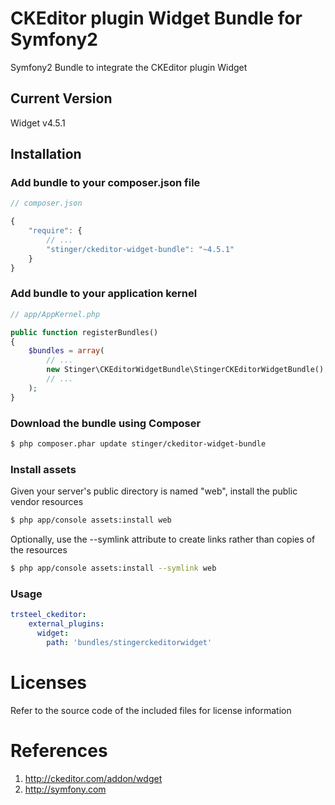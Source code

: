 # CKEditor plugin Widget Bundle for Symfony2
Symfony2 Bundle to integrate the CKEditor plugin Widget

## Current Version

Widget v4.5.1

## Installation

### Add bundle to your composer.json file

``` js
// composer.json

{
    "require": {
		// ...
        "stinger/ckeditor-widget-bundle": "~4.5.1"
    }
}
```

### Add bundle to your application kernel

``` php
// app/AppKernel.php

public function registerBundles()
{
    $bundles = array(
        // ...
        new Stinger\CKEditorWidgetBundle\StingerCKEditorWidgetBundle(),
        // ...
    );
}
```

### Download the bundle using Composer

``` bash
$ php composer.phar update stinger/ckeditor-widget-bundle
```

### Install assets

Given your server's public directory is named "web", install the public vendor resources

``` bash
$ php app/console assets:install web
```

Optionally, use the --symlink attribute to create links rather than copies of the resources 

``` bash
$ php app/console assets:install --symlink web
```

### Usage

``` yaml
trsteel_ckeditor:
    external_plugins:
      widget:
        path: 'bundles/stingerckeditorwidget'
```



# Licenses

Refer to the source code of the included files for license information

# References

1. http://ckeditor.com/addon/wdget
2. http://symfony.com
